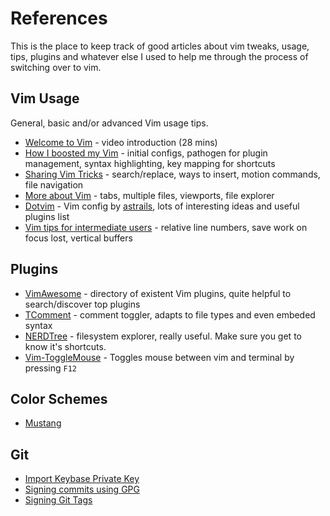 # References
This is the place to keep track of good articles about vim tweaks, usage, tips, plugins and whatever else I used to help me through the process of switching over to vim.

## Vim Usage
General, basic and/or advanced Vim usage tips.

- [Welcome to Vim](https://vimeo.com/6999927) - video introduction (28 mins)
- [How I boosted my Vim](http://nvie.com/posts/how-i-boosted-my-vim/) - initial configs, pathogen for plugin management, syntax highlighting, key mapping for shortcuts
- [Sharing Vim Tricks](http://lucumr.pocoo.org/2010/7/29/sharing-vim-tricks/) - search/replace, ways to insert, motion commands, file navigation
- [More about Vim](https://github.com/mikeizbicki/ucr-cs100/blob/class-template/textbook/shell-scripting/vim/README.md) - tabs, multiple files, viewports, file explorer
- [Dotvim](https://github.com/astrails/dotvim#interesting) - Vim config by [astrails](https://github.com/astrails), lots of interesting ideas and useful plugins list
- [Vim tips for intermediate users](http://ideasintosoftware.com/vim-productivity-tips/) - relative line numbers, save work on focus lost, vertical buffers

## Plugins

- [VimAwesome](http://vimawesome.com/) - directory of existent Vim plugins, quite helpful to search/discover top plugins
- [TComment](https://github.com/tomtom/tcomment_vim) - comment toggler, adapts to file types and even embeded syntax
- [NERDTree](http://vimawesome.com/plugin/the-nerd-tree) - filesystem explorer, really useful. Make sure you get to know it's shortcuts.
- [Vim-ToggleMouse](https://github.com/nvie/vim-togglemouse) - Toggles mouse between vim and terminal by pressing `F12`

## Color Schemes

- [Mustang](http://hcalves.deviantart.com/art/Mustang-Vim-Colorscheme-98974484)

## Git

- [Import Keybase Private Key](https://www.keybits.net/post/import-keybase-private-key/)
- [Signing commits using GPG](https://help.github.com/articles/signing-commits-using-gpg/)
- [Signing Git Tags](https://github.com/blinkmobile/docs/wiki/Process:-Signed-Git-Tags)

